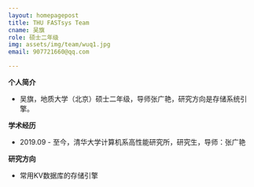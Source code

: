 ```yaml
---
layout: homepagepost
title: THU FASTsys Team
cname: 吴旗
role: 硕士二年级
img: assets/img/team/wuq1.jpg
email: 907721660@qq.com

---
```


**个人简介**

* 吴旗，地质大学（北京）硕士二年级，导师张广艳，研究方向是存储系统引擎。

**学术经历**

* 2019.09 - 至今，清华大学计算机系高性能研究所，研究生，导师：张广艳

**研究方向**

* 常用KV数据库的存储引擎



